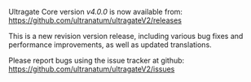 Ultragate Core version *v4.0.0* is now available from:  <https://github.com/ultranatum/ultragateV2/releases>

This is a new revision version release, including various bug fixes and performance improvements, as well as updated translations.

Please report bugs using the issue tracker at github: <https://github.com/ultranatum/ultragateV2/issues>
